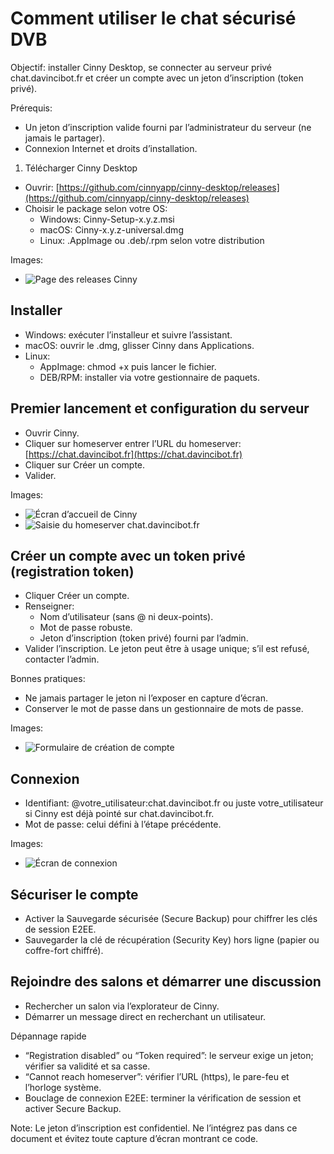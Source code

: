 # Comment utiliser le chat sécurisé DVB

Objectif: installer Cinny Desktop, se connecter au serveur privé chat.davincibot.fr et créer un compte avec un jeton d’inscription (token privé).

Prérequis:

- Un jeton d’inscription valide fourni par l’administrateur du serveur (ne jamais le partager).
- Connexion Internet et droits d’installation.

1) Télécharger Cinny Desktop

- Ouvrir: [https://github.com/cinnyapp/cinny-desktop/releases](https://github.com/cinnyapp/cinny-desktop/releases)
- Choisir le package selon votre OS:
  - Windows: Cinny-Setup-x.y.z.msi
  - macOS: Cinny-x.y.z-universal.dmg
  - Linux: .AppImage ou .deb/.rpm selon votre distribution

Images:

- ![Page des releases Cinny](./images/cinny-releases.png)

## Installer

- Windows: exécuter l’installeur et suivre l’assistant.
- macOS: ouvrir le .dmg, glisser Cinny dans Applications.
- Linux:
  - AppImage: chmod +x puis lancer le fichier.
  - DEB/RPM: installer via votre gestionnaire de paquets.

## Premier lancement et configuration du serveur

- Ouvrir Cinny.
- Cliquer sur homeserver entrer l’URL du homeserver: [https://chat.davincibot.fr](https://chat.davincibot.fr)
- Cliquer sur Créer un compte.
- Valider.

Images:

- ![Écran d’accueil de Cinny](./images/cinny-homepage.png)
- ![Saisie du homeserver chat.davincibot.fr](./images/cinny-login-chat.png)

## Créer un compte avec un token privé (registration token)

- Cliquer Créer un compte.
- Renseigner:
  - Nom d’utilisateur (sans @ ni deux-points).
  - Mot de passe robuste.
  - Jeton d’inscription (token privé) fourni par l’admin.
- Valider l’inscription. Le jeton peut être à usage unique; s’il est refusé, contacter l’admin.

Bonnes pratiques:

- Ne jamais partager le jeton ni l’exposer en capture d’écran.
- Conserver le mot de passe dans un gestionnaire de mots de passe.

Images:

- ![Formulaire de création de compte](./images/register.png)

## Connexion

- Identifiant: @votre_utilisateur:chat.davincibot.fr ou juste votre_utilisateur si Cinny est déjà pointé sur chat.davincibot.fr.
- Mot de passe: celui défini à l’étape précédente.

Images:

- ![Écran de connexion](./images/login.png)

## Sécuriser le compte

- Activer la Sauvegarde sécurisée (Secure Backup) pour chiffrer les clés de session E2EE.
- Sauvegarder la clé de récupération (Security Key) hors ligne (papier ou coffre-fort chiffré).


## Rejoindre des salons et démarrer une discussion

- Rechercher un salon via l’explorateur de Cinny.
- Démarrer un message direct en recherchant un utilisateur.

Dépannage rapide

- “Registration disabled” ou “Token required”: le serveur exige un jeton; vérifier sa validité et sa casse.
- “Cannot reach homeserver”: vérifier l’URL (https), le pare-feu et l’horloge système.
- Bouclage de connexion E2EE: terminer la vérification de session et activer Secure Backup.

Note: Le jeton d’inscription est confidentiel. Ne l’intégrez pas dans ce document et évitez toute capture d’écran montrant ce code.
